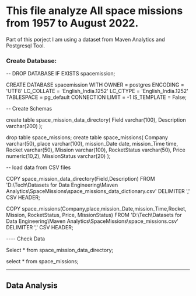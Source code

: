 
# This file analyze All space missions from 1957 to August 2022.

Part of this porject I am using a dataset from Maven Analytics and Postgresql Tool.

### Create Database:

-- DROP DATABASE IF EXISTS spacemission;

CREATE DATABASE spacemission
    WITH
    OWNER = postgres
    ENCODING = 'UTF8'
    LC_COLLATE = 'English_India.1252'
    LC_CTYPE = 'English_India.1252'
    TABLESPACE = pg_default
    CONNECTION LIMIT = -1
    IS_TEMPLATE = False;


-- Create Schemas

create table space_mission_data_directory(
	Field varchar(100),
	Description varchar(200)
);

drop table space_missions;
create table space_missions(
	Company	varchar(50),
	place varchar(100),
	mission_Date date,
	mission_Time time,
	Rocket varchar(50),
	Mission varchar(100),
	RocketStatus varchar(50),
	Price numeric(10,2),
	MissionStatus varchar(20)
);


-- load data from CSV files

COPY space_mission_data_directory(Field,Description)
FROM 'D:\Tech\Datasets for Data Engineering\Maven Analytics\SpaceMissions\space_missions_data_dictionary.csv'
DELIMITER ','
CSV HEADER;

COPY space_missions(Company,place,mission_Date,mission_Time,Rocket, Mission, RocketStatus, Price, MissionStatus)
FROM 'D:\Tech\Datasets for Data Engineering\Maven Analytics\SpaceMissions\space_missions.csv'
DELIMITER ','
CSV HEADER;

---- Check Data

Select * from space_mission_data_directory;

select * from space_missions;

----------------------------------------------------------

## Data Analysis


